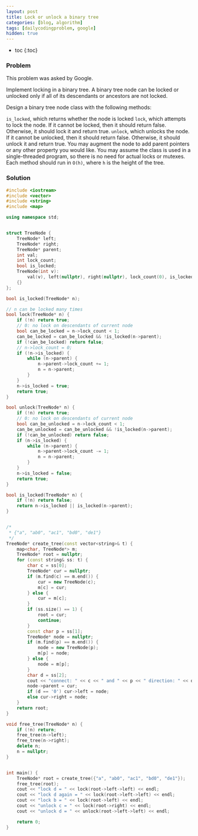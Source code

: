 ```yaml
---
layout: post
title: Lock or unlock a binary tree
categories: [blog, algorithm]
tags: [dailycodingproblem, google]
hidden: true
---
```


+ toc
{:toc}

### Problem

This problem was asked by Google.

Implement locking in a binary tree. A binary tree node can be locked or unlocked only if all of
its descendants or ancestors are not locked.

Design a binary tree node class with the following methods:

`is_locked`, which returns whether the node is locked
`lock`, which attempts to lock the node. If it cannot be locked, then it should return false.
Otherwise, it should lock it and return true.
`unlock`, which unlocks the node. If it cannot be unlocked, then it should return false.
Otherwise, it should unlock it and return true.
You may augment the node to add parent pointers or any other property you would like.
You may assume the class is used in a single-threaded program, so there is no need for
actual locks or mutexes. Each method should run in `O(h)`, where `h` is the height of the tree.

### Solution

```cpp
#include <iostream>
#include <vector>
#include <string>
#include <map>

using namespace std;


struct TreeNode {
    TreeNode* left;
    TreeNode* right;
    TreeNode* parent;
    int val;
    int lock_count;
    bool is_locked;
    TreeNode(int v):
        val(v), left(nullptr), right(nullptr), lock_count(0), is_locked(false), parent(nullptr)
    {}
};

bool is_locked(TreeNode* n);

// n can be locked many times
bool lock(TreeNode* n) {
    if (!n) return true;
    // 0: no lock on descendants of current node
    bool can_be_locked = n->lock_count < 1;
    can_be_locked = can_be_locked && !is_locked(n->parent);
    if (!can_be_locked) return false;
    // n->lock_count = 0;
    if (!n->is_locked) {
        while (n->parent) {
            n->parent->lock_count += 1;
            n = n->parent;
        }
    }
    n->is_locked = true;
    return true;
}

bool unlock(TreeNode* n) {
    if (!n) return true;
    // 0: no lock on descendants of current node
    bool can_be_unlocked = n->lock_count < 1;
    can_be_unlocked = can_be_unlocked && !is_locked(n->parent);
    if (!can_be_unlocked) return false;
    if (n->is_locked) {
        while (n->parent) {
            n->parent->lock_count -= 1;
            n = n->parent;
        }
    }
    n->is_locked = false;
    return true;
}

bool is_locked(TreeNode* n) {
    if (!n) return false;
    return n->is_locked || is_locked(n->parent);
}


/*
 * {"a", "ab0", "ac1", "bd0", "de1"}
 */
TreeNode* create_tree(const vector<string>& t) {
    map<char, TreeNode*> m;
    TreeNode* root = nullptr;
    for (const string& ss: t) {
        char c = ss[0];
        TreeNode* cur = nullptr;
        if (m.find(c) == m.end()) {
            cur = new TreeNode(c);
            m[c] = cur;
        } else {
            cur = m[c];
        }
        if (ss.size() == 1) {
            root = cur;
            continue;
        }
        const char p = ss[1];
        TreeNode* node = nullptr;
        if (m.find(p) == m.end()) {
            node = new TreeNode(p);
            m[p] = node;
        } else {
            node = m[p];
        }
        char d = ss[2];
        cout << "connect: " << c << " and " << p << " direction: " << d << endl;
        node->parent = cur;
        if (d == '0') cur->left = node;
        else cur->right = node;
    }
    return root;
}

void free_tree(TreeNode* n) {
    if (!n) return;
    free_tree(n->left);
    free_tree(n->right);
    delete n;
    n = nullptr;
}


int main() {
    TreeNode* root = create_tree({"a", "ab0", "ac1", "bd0", "de1"});
    free_tree(root);
    cout << "lock d = " << lock(root->left->left) << endl;
    cout << "lock d again = " << lock(root->left->left) << endl;
    cout << "lock b = " << lock(root->left) << endl;
    cout << "unlock c = " << lock(root->right) << endl;
    cout << "unlock d = " << unlock(root->left->left) << endl;

    return 0;
}
```
